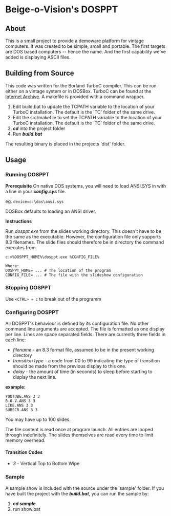 # Beige-o-Vision's DOSPPT

## About

This is a small project to provide a demoware platform for vintage computers.  It was created to be simple, small and portable. The first targets are DOS based computers -- hence the name.  And the first capability we've added is displaying ASCII files.  

## Building from Source

This code was written for the Borland TurboC compiler. This can be run either on a vintage system or in DOSBox. TurboC can be found at the [Internet Archive](https://archive.org/details/msdos_borland_turbo_c_2.01 "Internet Archive"). A makefile is provided with a command wrapper.

1. Edit build.bat to update the TCPATH variable to the location of your TurboC installation. The default is the 'TC' folder of the same drive.
2. Edit the src/makefile to set the TCPATH variable to the location of your TurboC installation. The default is the 'TC' folder of the same drive.
3. ***cd*** into the project folder
4. Run ***build.bat***

The resulting binary is placed in the projects 'dist' folder.

## Usage

### Running DOSPPT

**Prerequisite**
On native DOS systems, you will need to load ANSI.SYS in with a line in your ***config.sys*** file. 

eg. 
`device=c:\dos\ansi.sys`

DOSBox defaults to loading an ANSI driver.

**Instructions**

Run *dosppt.exe* from the slides working directory.  This doesn't have to be the same as the executable.  However, the configuration file only supports 8.3 filenames.  The slide files should therefore be in directory the command executes from.

    c:>%DOSPPT_HOME%\dosppt.exe %CONFIG_FILE%
    
    Where:
    DOSPPT_HOME= ... # The location of the program
    CONFIG_FILE= ... # The file with the slideshow configuration

### Stopping DOSPPT

Use `<CTRL> + c` to break out of the programm

### Configuring DOSPPT

All DOSPPT's behaviour is defined by its configuration file.  No other command line arguments are accepted.  The file is formatted as one display per line.  Lines are space separated fields. There are currently three fields in each line:

* *filename* - an 8.3 format file, assumed to be in the present working directory
* *transition type* - a code from 00 to 99 indicating the type of transition should be made from the previous display to this one.
* *delay* - the amount of time (in seconds) to sleep before starting to display the next line.

**example:**

    YOUTUBE.ANS 3 3
    B-O-V.ANS 3 3
    LIKE.ANS 3 3
    SUBSCR.ANS 3 3

You may have up to 100 slides.  

The file content is read once at program launch.  All entries are looped through indefinitely.  The slides themselves are read every time to limit memory overhead.

#### Transition Codes ####

* *3* - Vertical Top to Bottom Wipe

### Sample

A sample show is included with the source under the 'sample' folder. If you have built the project with the ***build.bat***, you can run the sample by:

1. ***cd sample***  
2. run show.bat

